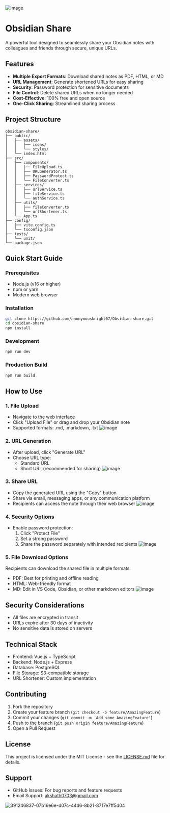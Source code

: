 ![image](https://github.com/user-attachments/assets/7a9311b3-86a5-4250-9225-769e6c00ba5a)
# Obsidian Share

A powerful tool designed to seamlessly share your Obsidian notes with colleagues and friends through secure, unique URLs.

## Features

- **Multiple Export Formats**: Download shared notes as PDF, HTML, or MD
- **URL Management**: Generate shortened URLs for easy sharing
- **Security**: Password protection for sensitive documents
- **File Control**: Delete shared URLs when no longer needed
- **Cost-Effective**: 100% free and open source
- **One-Click Sharing**: Streamlined sharing process

## Project Structure
```
obsidian-share/
├── public/
│   ├── assets/
│   │   ├── icons/
│   │   └── styles/
│   └── index.html
├── src/
│   ├── components/
│   │   ├── FileUpload.ts
│   │   ├── URLGenerator.ts
│   │   ├── PasswordProtect.ts
│   │   └── FileConverter.ts
│   ├── services/
│   │   ├── urlService.ts
│   │   ├── fileService.ts
│   │   └── authService.ts
│   ├── utils/
│   │   ├── fileConverter.ts
│   │   └── urlShortener.ts
│   └── App.ts
├── config/
│   ├── vite.config.ts
│   └── tsconfig.json
├── tests/
│   └── unit/
└── package.json
```

## Quick Start Guide

### Prerequisites
- Node.js (v16 or higher)
- npm or yarn
- Modern web browser

### Installation

```bash
git clone https://github.com/anonymousknight07/Obsidian-share.git
cd obsidian-share
npm install
```

### Development
```bash
npm run dev
```

### Production Build
```bash
npm run build
```

## How to Use

### 1. File Upload
- Navigate to the web interface
- Click "Upload File" or drag and drop your Obsidian note
- Supported formats: .md, .markdown, .txt
![image](https://github.com/user-attachments/assets/ceb45a49-75eb-4c56-99c5-ff52e1fc5f9b)


### 2. URL Generation
- After upload, click "Generate URL"
- Choose URL type:
  - Standard URL
  - Short URL (recommended for sharing)
  ![image](https://github.com/user-attachments/assets/36538e24-d891-4e52-a20f-5f9019ce26d6)


### 3. Share URL
- Copy the generated URL using the "Copy" button
- Share via email, messaging apps, or any communication platform
- Recipients can access the note through their web browser
![image](https://github.com/user-attachments/assets/d6e9c423-b877-49bc-a5db-37e9a1a5ef4e)

### 4. Security Options
- Enable password protection:
  1. Click "Protect File"
  2. Set a strong password
  3. Share the password separately with intended recipients
![image](https://github.com/user-attachments/assets/f7d9f37f-5c8e-468b-b99a-2db56611d6ce)


### 5. File Download Options
Recipients can download the shared file in multiple formats:
- PDF: Best for printing and offline reading
- HTML: Web-friendly format
- MD: Edit in VS Code, Obsidian, or other markdown editors
![image](https://github.com/user-attachments/assets/195812f6-2b14-4465-90b7-f39e85272615)

## Security Considerations

- All files are encrypted in transit
- URLs expire after 30 days of inactivity
- No sensitive data is stored on servers


## Technical Stack

- Frontend: Vue.js + TypeScript
- Backend: Node.js + Express
- Database: PostgreSQL
- File Storage: S3-compatible storage
- URL Shortener: Custom implementation

## Contributing

1. Fork the repository
2. Create your feature branch (`git checkout -b feature/AmazingFeature`)
3. Commit your changes (`git commit -m 'Add some AmazingFeature'`)
4. Push to the branch (`git push origin feature/AmazingFeature`)
5. Open a Pull Request

## License

This project is licensed under the MIT License - see the [LICENSE.md](LICENSE.md) file for details.

## Support

- GitHub Issues: For bug reports and feature requests
- Email Support: akshath0703@gmail.com


![391246837-07b16e6e-d07c-44d6-8b21-8717e7ff5d04](https://github.com/user-attachments/assets/bf704d04-1861-4995-9dc2-bd5c281b0a83)
